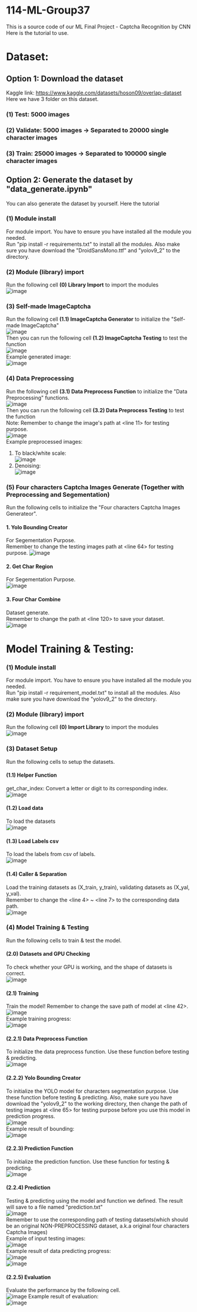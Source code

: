 # 114-ML-Group37  
This is a source code of our ML Final Project - Captcha Recognition by CNN  
Here is the tutorial to use.  
  
# Dataset:  
## Option 1: Download the dataset   
Kaggle link: https://www.kaggle.com/datasets/hoson09/overlap-dataset  
Here we have 3 folder on this dataset.  
### (1) Test: 5000 images  
### (2) Validate: 5000 images -> Separated to 20000 single character images  
### (3) Train: 25000 images -> Separated to 100000 single character images    
  
## Option 2: Generate the dataset by "data_generate.ipynb"  
You can also generate the dataset by yourself. Here the tutorial  
### (1) Module install  
For module import. You have to ensure you have installed all the module you needed.  
Run "pip install -r requirements.txt" to install all the modules. Also make sure you have download the "DroidSansMono.ttf" and "yolov9_2" to the directory.  

### (2) Module (library) import  
Run the following cell **(0) Library Import** to import the modules  
![image](https://github.com/user-attachments/assets/9f659b4c-40d4-4127-981b-a3d585089590)  

### (3) Self-made ImageCaptcha  
Run the following cell **(1.1) ImageCaptcha Generator** to initialize the "Self-made ImageCaptcha"  
![image](https://github.com/user-attachments/assets/db9d3630-fa59-4ae7-b304-1cbdc5e2b53f)  
Then you can run the following cell **(1.2) ImageCaptcha Testing** to test the function  
![image](https://github.com/user-attachments/assets/57728907-9ba3-47f8-9364-2ab61e12fc43)  
Example generated image:  
![image](https://github.com/user-attachments/assets/87575edb-f895-469f-9791-06b0aeb5edd3)  

### (4) Data Preprocessing  
Run the following cell **(3.1) Data Preprocess Function** to initialize the "Data Preprocessing" functions.  
![image](https://github.com/user-attachments/assets/4edb7dc9-8ff4-459d-b60b-1be86d212c3e)  
Then you can run the following cell **(3.2) Data Preprocess Testing** to test the function  
Note: Remember to change the image's path at <line 11> for testing purpose.  
![image](https://github.com/user-attachments/assets/a0a09a37-8640-4447-8311-e11034769bc6)  
Example preprocessed images:  
1. To black/white scale:  
![image](https://github.com/user-attachments/assets/adbe52fe-7d35-49de-8a13-a9bd33b2b4da)  
2. Denoising:  
![image](https://github.com/user-attachments/assets/930e8eb1-84a2-433f-8337-25a63b4fcc6e)  

### (5) Four characters Captcha Images Generate (Together with Preprocessing and Segementation)  
Run the following cells to initialize the "Four characters Captcha Images Generateor".  

#### **1. Yolo Bounding Creator**  
For Segementation Purpose.  
Remember to change the testing images path at <line 64> for testing purpose.
![image](https://github.com/user-attachments/assets/3f9ac955-e0dc-4405-9139-5f5f20e84d9d)  

#### **2. Get Char Region**  
For Segementation Purpose.   
![image](https://github.com/user-attachments/assets/80db5eb5-397a-4e5c-8a9a-9a6fed47d78d)  

#### **3. Four Char Combine**  
Dataset generate.  
Remember to change the path at <line 120> to save your dataset.  
![image](https://github.com/user-attachments/assets/b24c247d-8b89-4dc5-aa87-f3ad5e5d962e)  
  
# Model Training & Testing:  
### (1) Module install  
For module import. You have to ensure you have installed all the module you needed.  
Run "pip install -r requirement_model.txt" to install all the modules. Also make sure you have download the "yolov9_2" to the directory.  

### (2) Module (library) import  
Run the following cell **(0) Import Library** to import the modules  
![image](https://github.com/user-attachments/assets/0acadcdb-ae2b-471c-87c7-ae6374477b44)  
  
### (3) Dataset Setup  
Run the following cells to setup the datasets.  
#### **(1.1) Helper Function**  
get_char_index: Convert a letter or digit to its corresponding index.  
![image](https://github.com/user-attachments/assets/ea1fb076-4cd6-48ca-80b8-2e08c9218003)  
#### **(1.2) Load data**   
To load the datasets  
![image](https://github.com/user-attachments/assets/061765e1-cb06-42ef-8f83-7ef9eb776923)  
#### **(1.3) Load Labels csv**   
To load the labels from csv of labels.   
![image](https://github.com/user-attachments/assets/9d25b263-0da3-475e-bbf9-d9741985eaca)   
#### **(1.4) Caller & Separation**   
Load the training datasets as (X_train, y_train), validating datasets as (X_yal, y_val).  
Remember to change the <line 4> ~ <line 7> to the corresponding data path.  
![image](https://github.com/user-attachments/assets/8c50ae3f-d14d-4e4a-a800-6c61985f8b39)  


### (4) Model Training  & Testing
Run the following cells to train & test the model.  
#### **(2.0) Datasets and GPU Checking**  
To check whether your GPU is working, and the shape of datasets is correct.  
![image](https://github.com/user-attachments/assets/0b0b7363-54e5-4909-8285-09b9ccd4b52d)  
#### **(2.1) Training**  
Train the model! Remember to change the save path of model at <line 42>.  
![image](https://github.com/user-attachments/assets/f54002d1-49f5-479a-8f74-3c06bf14a995)  
Example training progress:  
![image](https://github.com/user-attachments/assets/7dfb0d0f-2db0-44a0-82cc-1c13a1b9d9ea)  
#### **(2.2.1) Data Preprocess Function**  
To initialize the data preprocess function. Use these function before testing & predicting.  
![image](https://github.com/user-attachments/assets/f2011003-1130-45b2-8ce5-77c7578363f1)  
#### **(2.2.2) Yolo Bounding Creator**  
To initialize the YOLO model for characters segmentation purpose. Use these function before testing & predicting.  Also, make sure you have download the "yolov9_2" to the working directory, then change the path of testing images at <line 65> for testing purpose before you use this model in prediction progress.    
![image](https://github.com/user-attachments/assets/b2232c4a-72d0-4f26-bf5c-a162e84c0b1e)  
Example result of bounding:  
![image](https://github.com/user-attachments/assets/507ce2f1-d580-41fe-866a-3ff166e38a82)  
#### **(2.2.3) Prediction Function**  
To initialize the prediction function. Use these function for testing & predicting.  
![image](https://github.com/user-attachments/assets/a4e25f33-f847-47aa-8366-2595f56ded5c)  
#### **(2.2.4) Prediction**  
Testing & predicting using the model and function we defined. The result will save to a file named "prediction.txt"  
![image](https://github.com/user-attachments/assets/3fb306dc-0ccb-47cb-97c7-e71af91041d1)  
Remember to use the corresponding path of testing datasets(which should be an original NON-PREPROCESSING dataset, a.k.a original four characters Captcha Images)  
Example of input testing images:  
![image](https://github.com/user-attachments/assets/7514e4de-cc0f-4501-840b-2c97cb6d0d8e)  
Example result of data predicting progress:  
![image](https://github.com/user-attachments/assets/6dc8dcde-7c28-4cf8-81b1-8c6f004e989f)  
![image](https://github.com/user-attachments/assets/bcaf566d-2cff-4749-8523-2007260f0d24)  
#### **(2.2.5) Evaluation**
Evaluate the performance by the following cell.  
![image](https://github.com/user-attachments/assets/f84ef710-0d60-4fea-807c-8b8e1b3ca282)
Example result of evaluation:  
![image](https://github.com/user-attachments/assets/07c406a4-ac29-4b36-b34a-f72eb50aa252)  

